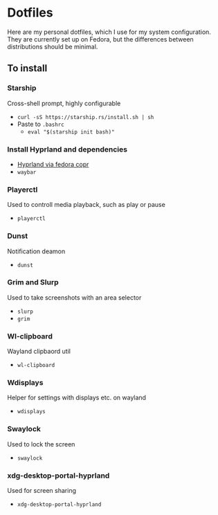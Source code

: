 # Dotfiles
Here are my personal dotfiles, which I use for my system configuration. 
They are currently set up on Fedora, but the differences between distributions should be minimal.

## To install

### Starship
Cross-shell prompt, highly configurable
 - ``curl -sS https://starship.rs/install.sh | sh``
 - Paste to `.bashrc` 
    - ``eval "$(starship init bash)"``

### Install Hyprland and dependencies
 - [Hyprland via fedora copr](https://copr.fedorainfracloud.org/coprs/solopasha/hyprland)
 - ``waybar``

### Playerctl
Used to controll media playback, such as play or pause
 - ``playerctl``

### Dunst
Notification deamon
 - ``dunst``

### Grim and Slurp
Used to take screenshots with an area selector
 - ``slurp``
 - ``grim``

### Wl-clipboard
 Wayland clipbaord util
  - ``wl-clipboard``

### Wdisplays
Helper for settings with displays etc. on wayland
 - ``wdisplays``

### Swaylock
Used to lock the screen
 - ``swaylock``

### xdg-desktop-portal-hyprland
Used for screen sharing
 - ``xdg-desktop-portal-hyprland``

